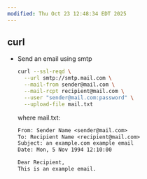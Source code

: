 ```yaml
---
modified: Thu Oct 23 12:48:34 EDT 2025
---
```

## curl

- Send an email using smtp

  ```sh
  curl --ssl-reqd \
    --url smtp://smtp.mail.com \
    --mail-from sender@mail.com \
    --mail-rcpt recipient@mail.com \
    --user "sender@mail.com:password" \
    --upload-file mail.txt
  ```

  where mail.txt:

  ```txt
  From: Sender Name <sender@mail.com>
  To: Recipient Name <recipient@mail.com>
  Subject: an example.com example email
  Date: Mon, 5 Nov 1994 12:10:00

  Dear Recipient,
  This is an example email.
  ```
